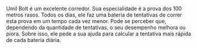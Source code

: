 Umil Bolt é um excelente corredor. Sua especialidade é a prova dos 100 metros rasos. Todos os dias, ele faz uma bateria de tentativas de correr esta prova em um tempo cada vez menor. Pode se perceber que, dependendo da quantidade de tentativas, o seu desempenho melhora ou piora. Sobre isso, ele pede a sua ajuda para calcular a tentativa mais rápida de cada bateria diária.